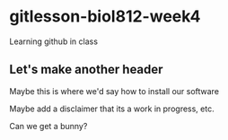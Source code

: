 # gitlesson-biol812-week4
Learning github in class

## Let's make another header
Maybe this is where we'd say how to install our software

Maybe add a disclaimer that its a work in progress, etc.

Can we get a bunny?
